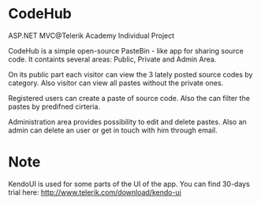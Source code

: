 CodeHub
=======

ASP.NET MVC@Telerik Academy Individual Project

CodeHub is a simple open-source PasteBin - like app for sharing source code.
It containts several areas: Public, Private and Admin Area.

On its public part each visitor can view the 3 lately posted source codes by category.
Also visitor can view all pastes without the private ones.

Registered users can create a paste of source code. Also the can filter the pastes by
predifned cirteria.

Administration area provides possibility to edit and delete pastes. Also an admin can
delete an user or get in touch with him through email.

Note
====

KendoUI is used for some parts of the UI of the app. You can find 30-days trial here: http://www.telerik.com/download/kendo-ui